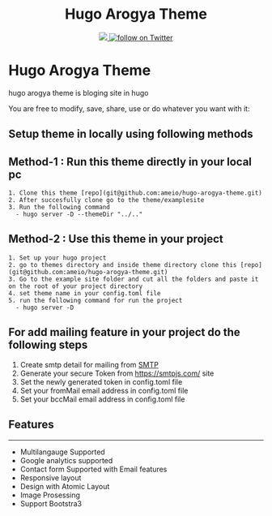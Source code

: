 <h1 align=center>Hugo Arogya Theme</h1>

<p align=center>
  <a href="https://github.com/gohugoio/hugo/releases/tag/v0.83.0" alt="Contributors">
    <img src="https://img.shields.io/static/v1?label=HUGO-current-version&message=0.83.0&color=f00&logo=hugo" />
  </a> 
  <a href="https://twitter.com/intent/follow?screen_name=meet2ameio">
    <img src="https://img.shields.io/twitter/follow/meet2ameio?style=social&logo=twitter"
      alt="follow on Twitter"></a>  
</p>

# Hugo Arogya Theme

hugo arogya theme is bloging site in hugo

You are free to modify, save, share, use or do whatever you want with it:

## Setup theme in locally using following methods

## Method-1 : Run this theme directly in your local pc

    1. Clone this theme [repo](git@github.com:ameio/hugo-arogya-theme.git)
    2. After succesfully clone go to the theme/examplesite  
    3. Run the following command
      - hugo server -D --themeDir "../.."

## Method-2 : Use this theme in your project

    1. Set up your hugo project
    2. go to themes directory and inside theme directory clone this [repo](git@github.com:ameio/hugo-arogya-theme.git)
    3. Go to the example site folder and cut all the folders and paste it on the root of your project directory
    4. set theme name in your config.toml file
    5. run the following command for run the project
      - hugo server -D


## For add mailing feature in your project do the following steps

  1. Create smtp detail for mailing from [SMTP](https://smtpjs.com/)  
  2. Generate your secure Token from https://smtpjs.com/ site
  3. Set the newly generated token in config.toml file
  4. Set your fromMail email address in config.toml file
  5. Set your bccMail email address  in config.toml file

## Features
---
- Multilangauge Supported
- Google analytics supported
- Contact form Supported with Email features
- Responsive layout
- Design with Atomic Layout
- Image Prosessing
- Support Bootstra3












